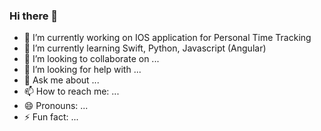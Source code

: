### Hi there 👋

- 🔭 I’m currently working on IOS application for Personal Time Tracking
- 🌱 I’m currently learning Swift, Python, Javascript (Angular)
- 👯 I’m looking to collaborate on ...
- 🤔 I’m looking for help with ...
- 💬 Ask me about ...
- 📫 How to reach me: ...
- 😄 Pronouns: ...
- ⚡ Fun fact: ...


